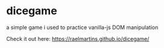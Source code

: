 # dicegame
a simple game i used to practice vanilla-js DOM manipulation

Check it out here: https://raelmartins.github.io/dicegame/
